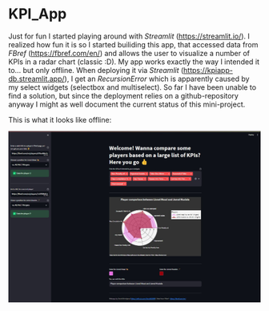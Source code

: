 # KPI_App

Just for fun I started playing around with *Streamlit* (https://streamlit.io/). I realized how fun it is so I started builiding this app, that accessed data from *FBref* (https://fbref.com/en/) and allows the user to visualize a number of KPIs in a radar chart (classic :D). My app works exactly the way I intended it to... but only offline. 
When deploying it via *Streamlit* (https://kpiapp-db.streamlit.app/), I get an *RecursionError* which is apparently caused by my select widgets (selectbox and multiselect).
So far I have been unable to find a solution, but since the deployment relies on a github-repository anyway I might as well document the current status of this mini-project.

This is what it looks like offline: <br>


![The App](https://github.com/DavidB1999/KPI_App/blob/main/WebApp.jpg)
